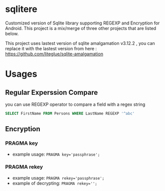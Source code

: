 # sqlitere
Customized version of Sqlite library supporting REGEXP and Encryption for Android.
This project is a mix/merge of three other projects that are listed below.

This project uses lastest version of sqlite amalgamation v3.12.2 , you can replace it with the lastest version from here :
https://github.com/liteglue/sqlite-amalgamation

# Usages
## Regular Experssion Compare 
you can use REGEXP operator to compare a field with a regex string
```sql
SELECT FirstName FROM Persons WHERE LastName REGEXP '^abc'
```
## Encryption
### PRAGMA key
- example usage: `PRAGMA key='passphrase';`

### PRAGMA rekey
- example usage: `PRAGMA rekey='passphrase';`
- example of decrypting: `PRAGMA rekey='';`

